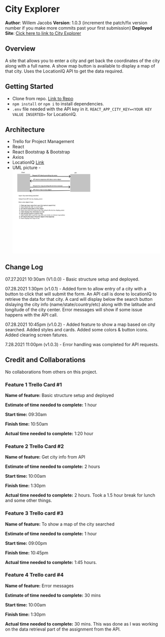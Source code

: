 # City Explorer

**Author**: Willem Jacobs
**Version**: 1.0.3 (increment the patch/fix version number if you make more commits past your first submission)
**Deployed Site**: [Cick here to link to City Explorer](https://city-explorer-wamj.netlify.app/)

## Overview

A site that allows you to enter a city and get back the coordinates of the city along with a full name. A show map button is available to display a map of that city. Uses the LocationIQ API to get the data required.

## Getting Started

- Clone from repo. [Link to Repo](https://github.com/Willem-Jacobs/city-explorer)
- `npm install` or `npm i` to install dependencies.
- `.env` file needed with the API key in it. `REACT_APP_CITY_KEY=<YOUR KEY VALUE INSERTED>` for LocationIQ.

## Architecture

- Trello for Project Management
- React
- React Bootstrap & Bootstrap
- Axios
- LocationIQ [Link](https://locationiq.com/)
- UML picture - ![UML](CE-UMLv1-1.png "UML Image")

## Change Log

07.27.2021 10:30am (V1.0.0) - Basic structure setup and deployed.

07.28.2021 1:30pm (v1.0.1) - Added form to allow entry of a city with a button to click that will submit the form. An API call is done to locationIQ to retrieve the data for that city. A card will display below the search button dislaying the city info (name/state/country/etc) along with the latitude and longitude of the city center. Error messages will show if some issue happens with the API call.

07.28.2021 10:45pm (v1.0.2) - Added feature to show a map based on city searched. Added styles and cards. Added some colors & button icons. Added clearing screen fatures.

7.28.2021 11:00pm (v1.0.3) - Error handling was completed for API requests.

## Credit and Collaborations

No collaborations from others on this project.

### Feature 1 Trello Card #1

**Name of feature:** Basic structure setup and deployed

**Estimate of time needed to complete:** 1 hour

**Start time:** 09:30am

**Finish time:** 10:50am

**Actual time needed to complete:** 1:20 hour

### Feature 2 Trello Card #2

**Name of feature:** Get city info from API

**Estimate of time needed to complete:** 2 hours

**Start time:** 10:00am

**Finish time:** 1:30pm

**Actual time needed to complete:** 2 hours. Took a 1.5 hour break for lunch and some other things.

### Feature 3 Trello card #3

**Name of feature:** To show a map of the city searched

**Estimate of time needed to complete:** 1 hour

**Start time:** 09:00pm

**Finish time:** 10:45pm

**Actual time needed to complete:** 1:45 hours.

### Feature 4 Trello card #4

**Name of feature:** Error messages

**Estimate of time needed to complete:** 30 mins

**Start time:** 10:00am

**Finish time:** 1:30pm

**Actual time needed to complete:** 30 mins. This was done as I was working on the data retrieval part of the assignment from the API.
